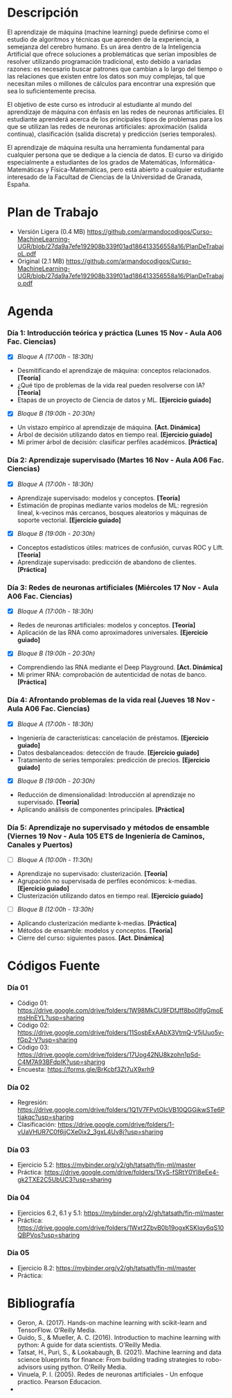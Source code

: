 # Descripción
El aprendizaje de máquina (machine learning) puede definirse como el estudio de algoritmos y técnicas que aprenden de la experiencia, a semejanza del cerebro humano. Es un área dentro de la Inteligencia Artificial que ofrece soluciones a problemáticas que serían imposibles de resolver utilizando programación tradicional, esto debido a variadas razones: es necesario buscar patrones que cambian a lo largo del tiempo o las relaciones que existen entre los datos son muy complejas, tal que necesitan miles o millones de cálculos para encontrar una expresión que sea lo suficientemente precisa.

El objetivo de este curso es introducir al estudiante al mundo del aprendizaje de máquina con énfasis en las redes de neuronas artificiales. El estudiante aprenderá acerca de los principales tipos de problemas para los que se utilizan las redes de neuronas artificiales: aproximación (salida continua), clasificación (salida discreta) y predicción (series temporales).

El aprendizaje de máquina resulta una herramienta fundamental para cualquier persona que se dedique a la ciencia de datos. El curso va dirigido especialmente a estudiantes de los grados de Matemáticas, Informática-Matemáticas y Física-Matemáticas, pero está abierto a cualquier estudiante interesado de la Facultad de Ciencias de la Universidad de Granada, España.

# Plan de Trabajo
- Versión Ligera (0.4 MB) https://github.com/armandocodigos/Curso-MachineLearning-UGR/blob/27da9a7efe192908b339f01ad186413356558a16/PlanDeTrabajoL.pdf
- Original (2.1 MB) https://github.com/armandocodigos/Curso-MachineLearning-UGR/blob/27da9a7efe192908b339f01ad186413356558a16/PlanDeTrabajo.pdf

# Agenda

### Día 1: Introducción teórica y práctica (Lunes 15 Nov - Aula A06 Fac. Ciencias)
- [x] *Bloque A (17:00h - 18:30h)*
- Desmitificando el aprendizaje de máquina: conceptos relacionados. **[Teoría]**
- ¿Qué tipo de problemas de la vida real pueden resolverse con IA? **[Teoría]**
- Etapas de un proyecto de Ciencia de datos y ML. **[Ejercicio guiado]**
- [x] *Bloque B (19:00h - 20:30h)*
- Un vistazo empírico al aprendizaje de máquina. **[Act. Dinámica]**
- Árbol de decisión utilizando datos en tiempo real. **[Ejercicio guiado]**
- Mi primer árbol de decisión: clasificar perfiles académicos. **[Práctica]**

### Día 2: Aprendizaje supervisado (Martes 16 Nov - Aula A06 Fac. Ciencias)
- [x] *Bloque A (17:00h - 18:30h)*
- Aprendizaje supervisado: modelos y conceptos. **[Teoría]**
- Estimación de propinas mediante varios modelos de ML: regresión lineal, k-vecinos más cercanos, bosques aleatorios y máquinas de soporte vectorial. **[Ejercicio guiado]**
- [x] *Bloque B (19:00h - 20:30h)*
- Conceptos estadísticos útiles: matrices de confusión, curvas ROC y Lift. **[Teoría]**
- Aprendizaje supervisado: predicción de abandono de clientes. **[Práctica]**

### Día 3: Redes de neuronas artificiales (Miércoles 17 Nov - Aula A06 Fac. Ciencias)
- [x] *Bloque A (17:00h - 18:30h)*
- Redes de neuronas artificiales: modelos y conceptos. **[Teoría]**
- Aplicación de las RNA como aproximadores universales. **[Ejercicio guiado]**
- [x] *Bloque B (19:00h - 20:30h)*
- Comprendiendo las RNA mediante el Deep Playground. **[Act. Dinámica]**
- Mi primer RNA: comprobación de autenticidad de notas de banco. **[Práctica]**

### Día 4: Afrontando problemas de la vida real (Jueves 18 Nov - Aula A06 Fac. Ciencias)
- [x] *Bloque A (17:00h - 18:30h)*
- Ingeniería de características: cancelación de préstamos. **[Ejercicio guiado]**
- Datos desbalanceados: detección de fraude. **[Ejercicio guiado]**
- Tratamiento de series temporales: predicción de precios. **[Ejercicio guiado]**
- [x] *Bloque B (19:00h - 20:30h)*
- Reducción de dimensionalidad: Introducción al aprendizaje no supervisado. **[Teoría]**
- Aplicando análisis de componentes principales. **[Práctica]**

### Día 5: Aprendizaje no supervisado y métodos de ensamble (Viernes 19 Nov - Aula 105 ETS de Ingeniería de Caminos, Canales y Puertos)
- [ ] *Bloque A (10:00h - 11:30h)*
- Aprendizaje no supervisado: clusterización. **[Teoría]**
- Agrupación no supervisada de perfiles económicos: k-medias. **[Ejercicio guiado]**
- Clusterización utilizando datos en tiempo real. **[Ejercicio guiado]**
- [ ] *Bloque B (12:00h - 13:30h)*
- Aplicando clusterización mediante k-medias. **[Práctica]**
- Métodos de ensamble: modelos y conceptos. **[Teoría]**
- Cierre del curso: siguientes pasos. **[Act. Dinámica]**

# Códigos Fuente

### Día 01
- Código 01: https://drive.google.com/drive/folders/1W98MkCU9FDfJff8bo0IfgGmoEmsHnEYL?usp=sharing
- Código 02: https://drive.google.com/drive/folders/11SosbExAAbX3VtmQ-V5jUuo5v-fGp2-V?usp=sharing
- Código 03: https://drive.google.com/drive/folders/17Uog42NU8kzohn1pSd-C4M7A93BFdpIK?usp=sharing
- Encuesta: https://forms.gle/BrKcbf3Zt7uX9xrh9

### Día 02
- Regresión: https://drive.google.com/drive/folders/1Q1V7FPytOIcVB10QGGikwSTe6Ptjakqc?usp=sharing
- Clasificación: https://drive.google.com/drive/folders/1-vUaVHUR7C0f6jjCXe0ix2_3gxL4Uv8j?usp=sharing

### Día 03
- Ejercicio 5.2: https://mybinder.org/v2/gh/tatsath/fin-ml/master
- Práctica: https://drive.google.com/drive/folders/1XyS-fSRtY0YI8eEe4-gk2TXE2C5UbUC3?usp=sharing

### Día 04
- Ejercicios 6.2, 6.1 y 5.1: https://mybinder.org/v2/gh/tatsath/fin-ml/master
- Práctica: https://drive.google.com/drive/folders/1Wxt2ZbvB0b19ogxKSKIqy6qS10QBPVos?usp=sharing

### Día 05
- Ejercicio 8.2: https://mybinder.org/v2/gh/tatsath/fin-ml/master
- Práctica: 

# Bibliografía

- Geron, A. (2017). Hands-on machine learning with scikit-learn and TensorFlow. O’Reilly Media.
- Guido, S., & Mueller, A. C. (2016). Introduction to machine learning with python: A guide for data scientists. O’Reilly Media.
- Tatsat, H., Puri, S., & Lookabaugh, B. (2021). Machine learning and data science blueprints for finance: From building trading strategies to robo-advisors using python. O’Reilly Media.
- Vinuela, P. I. (2005). Redes de neuronas artificiales - Un enfoque practico. Pearson Educacion.
- 
